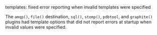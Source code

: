 templates: fixed error reporting when invalid templates were specified

The `amqp()`, `file()` destination, `sql()`, `stomp()`, `pdbtool`, and
`graphite()` plugins had template options that did not report errors at startup
when invalid values were specified.
